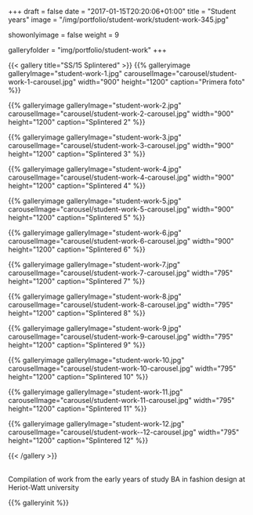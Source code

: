 +++
draft = false
date = "2017-01-15T20:20:06+01:00"
title = "Student years"
image = "/img/portfolio/student-work/student-work-345.jpg"

showonlyimage = false
weight = 9

galleryfolder = "img/portfolio/student-work"
+++


<!--more-->

{{< gallery title="SS/15 Splintered" >}}
  {{% galleryimage galleryImage="student-work-1.jpg" carouselImage="carousel/student-work-1-carousel.jpg" width="900" height="1200" caption="Primera foto" %}}

  {{% galleryimage galleryImage="student-work-2.jpg" carouselImage="carousel/student-work-2-carousel.jpg" width="900" height="1200" caption="Splintered 2" %}}

  {{% galleryimage galleryImage="student-work-3.jpg" carouselImage="carousel/student-work-3-carousel.jpg" width="900" height="1200" caption="Splintered 3" %}}

  {{% galleryimage galleryImage="student-work-4.jpg" carouselImage="carousel/student-work-4-carousel.jpg" width="900" height="1200" caption="Splintered 4" %}}

  {{% galleryimage galleryImage="student-work-5.jpg" carouselImage="carousel/student-work-5-carousel.jpg" width="900" height="1200" caption="Splintered 5" %}}

  {{% galleryimage galleryImage="student-work-6.jpg" carouselImage="carousel/student-work-6-carousel.jpg" width="900" height="1200" caption="Splintered 6" %}}

  {{% galleryimage galleryImage="student-work-7.jpg" carouselImage="carousel/student-work-7-carousel.jpg" width="795" height="1200" caption="Splintered 7" %}}

  {{% galleryimage galleryImage="student-work-8.jpg" carouselImage="carousel/student-work-8-carousel.jpg" width="795" height="1200" caption="Splintered 8" %}}

  {{% galleryimage galleryImage="student-work-9.jpg" carouselImage="carousel/student-work-9-carousel.jpg" width="795" height="1200" caption="Splintered 9" %}}

  {{% galleryimage galleryImage="student-work-10.jpg" carouselImage="carousel/student-work-10-carousel.jpg" width="795" height="1200" caption="Splintered 10" %}}

  {{% galleryimage galleryImage="student-work-11.jpg" carouselImage="carousel/student-work-11-carousel.jpg" width="795" height="1200" caption="Splintered 11" %}}

  {{% galleryimage galleryImage="student-work-12.jpg" carouselImage="carousel/student-work--12-carousel.jpg" width="795" height="1200" caption="Splintered 12" %}}

{{< /gallery >}}

<br/>
Compilation of work from the early years of study BA in fashion design at Heriot-Watt university

{{% galleryinit %}}
